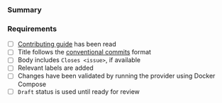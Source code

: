 ### Summary

<!-- Add a brief description of your change here -->

### Requirements

- [ ] [Contributing guide](https://github.com/PrefectHQ/prefect-helm/?tab=readme-ov-file#contributing) has been read
- [ ] Title follows the [conventional commits](https://www.conventionalcommits.org) format
- [ ] Body includes `Closes <issue>`, if available
- [ ] Relevant labels are added
- [ ] Changes have been validated by running the provider using Docker Compose
- [ ] `Draft` status is used until ready for review
